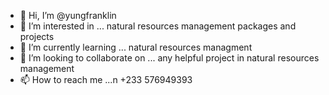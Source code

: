 - 👋 Hi, I’m @yungfranklin
- 👀 I’m interested in ... natural resources management packages and projects
- 🌱 I’m currently learning ... natural resources managment
- 💞️ I’m looking to collaborate on ... any helpful project in natural resources management
- 📫 How to reach me ...n +233 576949393

<!---
yungfranklin/yungfranklin is a ✨ special ✨ repository because its `README.md` (this file) appears on your GitHub profile.
You can click the Preview link to take a look at your changes.
--->
